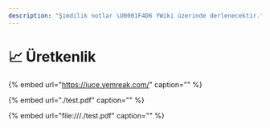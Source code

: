 ```yaml
---
description: "Şimdilik notlar \U0001F4D6 YWiki üzerinde derlenecektir."
---
```


# 📈 Üretkenlik



{% embed url="https://iuce.yemreak.com/" caption="" %}

{% embed url="./test.pdf" caption="" %}

{% embed url="file:///./test.pdf" caption="" %}

